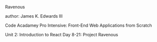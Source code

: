Ravenous

author: James K. Edwards III

Code Acadamey Pro Intensive: Front-End Web Applications from Scratch

Unit 2: Introduction to React Day 8-21: Project Ravenous
